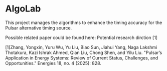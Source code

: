 # AlgoLab
This project manages the algorithms to enhance the timing accuracy for the Pulsar alternative timing source.




Possible related paper could be found here:
Potential research dirction [1]





[1]Zhang, Yongxin, Yuru Wu, Yu Liu, Biao Sun, Jiahui Yang, Naga Lakshmi Thotakura, Kazi Ishrak Ahmed, Qian Liu, Chong Shen, and Yilu Liu. "Pulsar’s Application in Energy Systems: Review of Current Status, Challenges, and Opportunities." Energies 18, no. 4 (2025): 828.
